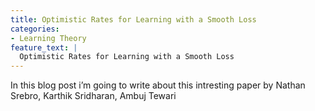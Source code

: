 ```yaml
---
title: Optimistic Rates for Learning with a Smooth Loss
categories:
- Learning Theory
feature_text: |
  Optimistic Rates for Learning with a Smooth Loss
---
```


In this blog post i’m going to write about this intresting paper by Nathan Srebro, Karthik Sridharan, Ambuj Tewari
